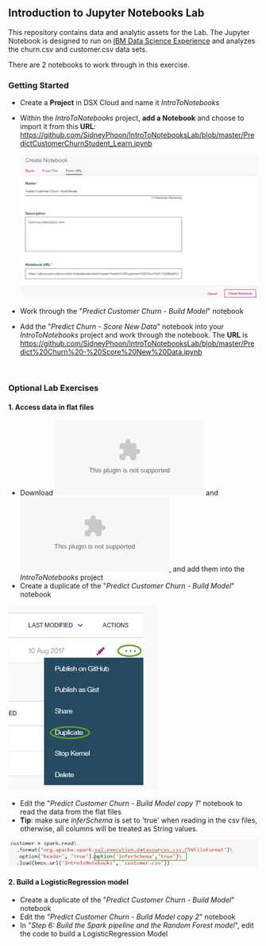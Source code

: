 ## Introduction to Jupyter Notebooks Lab
This repository contains data and analytic assets for the Lab. The Jupyter Notebook is designed to run on 
<a href="https://datascience.ibm.com" target="_blank">IBM Data Science Experience</a> and analyzes the churn.csv and customer.csv data sets.

There are 2 notebooks to work through in this exercise.

### Getting Started
- Create a **Project** in DSX Cloud and name it *IntroToNotebooks*

- Within the *IntroToNotebooks* project, **add a Notebook** and choose to import it from this **URL**: 
https://github.com/SidneyPhoon/IntroToNotebooksLab/blob/master/PredictCustomerChurnStudent_Learn.ipynb

  
  ![Add a notebook](images/create_notebook_URL.png?raw=true)
  
- Work through the "*Predict Customer Churn - Build Model*" notebook
- Add the "*Predict Churn - Score New Data*" notebook into your *IntroToNotebooks* project and work through the notebook.  The **URL** is https://github.com/SidneyPhoon/IntroToNotebooksLab/blob/master/Predict%20Churn%20-%20Score%20New%20Data.ipynb
<br/>

### Optional Lab Exercises

#### 1. Access data in flat files
- Download ![churn.csv](data/churn.csv?raw=true) and ![customer.csv](data/customer.csv?raw=true), and add them into the *IntroToNotebooks* project
- Create a duplicate of the "*Predict Customer Churn - Build Model*" notebook

![Duplicate a notebook](images/duplicate_notebook.png?raw=true)

- Edit the "*Predict Customer Churn - Build Model copy 1*" notebook to read the data from the flat files
- **Tip**: make sure *inferSchema* is set to 'true' when reading in the csv files, otherwise, all columns will be treated as String values.

![infer schema](images/infer_schema.png?raw=true)

#### 2. Build a LogisticRegression model
- Create a duplicate of the "*Predict Customer Churn - Build Model*" notebook
- Edit the "*Predict Customer Churn - Build Model copy 2*" notebook
- In "*Step 6: Build the Spark pipeline and the Random Forest model*", edit the code to build a LogisticRegression Model

